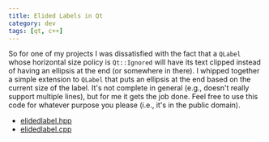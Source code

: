 ```yaml
---           
title: Elided Labels in Qt
category: dev
tags: [qt, c++]
---
```


So for one of my projects I was dissatisfied with the fact that a `QLabel`
whose horizontal size policy is `Qt::Ignored` will have its text clipped
instead of having an ellipsis at the end (or somewhere in there). I whipped
together a simple extension to `QLabel` that puts an ellipsis at the end based
on the current size of the label. It's not complete in general (e.g., doesn't
really support multiple lines), but for me it gets the job done. Feel free to
use this code for whatever purpose you please (i.e., it's in the public
domain).

* [elidedlabel.hpp](http://www.cs.mun.ca/~gedge/code/elidedlabel.hpp)
* [elidedlabel.cpp](http://www.cs.mun.ca/~gedge/code/elidedlabel.cpp)
